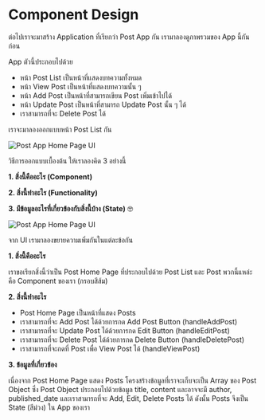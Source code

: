 # Component Design

ต่อไปเราจะมาสร้าง Application ที่เรียกว่า Post App กัน เรามาลองดูภาพรวมของ App นี้กันก่อน

App ตัวนี้ประกอบไปด้วย

- หน้า Post List เป็นหน้าที่แสดงบทความทั้งหมด
- หน้า View Post เป็นหน้าที่แสดงบทความนั้น ๆ
- หน้า Add Post เป็นหน้าที่สามารถเขียน Post เพิ่มเข้าไปได้
- หน้า Update Post เป็นหน้าที่สามารถ Update Post นั้น ๆ ได้
- เราสามารถที่จะ Delete Post ได้

เราจะมาลองออกแบบหน้า Post List กัน

![Post App Home Page UI](./images/postapp-homepage.png)

วิธีการออกแบบเบื้องต้น ให้เราลองคิด 3 อย่างนี้

**1. สิ่งนี้คืออะไร (Component)**

**2. สิ่งนี้ทำอะไร (Functionality)**

**3. มีข้อมูลอะไรที่เกี่ยวข้องกับสิ่งนี้บ้าง (State)** 🤓

![Post App Home Page UI](./images/postapp-homepage-design.png)

จาก UI เรามาลองขยายความเพิ่มกันในแต่ละข้อกัน

**1. สิ่งนี้คืออะไร**

เราขอเรียกสิ่งนี้ว่าเป็น Post Home Page ที่ประกอบไปด้วย Post List และ Post พวกนี้แหล่ะคือ Component ของเรา (กรอบสีส้ม)

**2. สิ่งนี้ทำอะไร**

- Post Home Page เป็นหน้าที่แสดง Posts
- เราสามารถที่จะ Add Post ได้ด้วยการกด Add Post Button (handleAddPost)
- เราสามารถที่จะ Update Post ได้ด้วยการกด Edit Button (handleEditPost)
- เราสามารถที่จะ Delete Post ได้ด้วยการกด Delete Button (handleDeletePost)
- เราสามารถที่จะกดที่ Post เพื่อ View Post ได้ (handleViewPost)

**3. ข้อมูลที่เกี่ยวข้อง**

เนื่องจาก Post Home Page แสดง Posts โครงสร้างข้อมูลที่เราจะเก็บจะเป็น Array ของ Post Object ซึ่ง Post Object ประกอบไปด้วยข้อมูล title, content และอาจจะมี author, published_date และเราสามารถที่จะ Add, Edit, Delete Posts ได้ ดังนั้น Posts จึงเป็น State (สีม่วง) ใน App ของเรา
